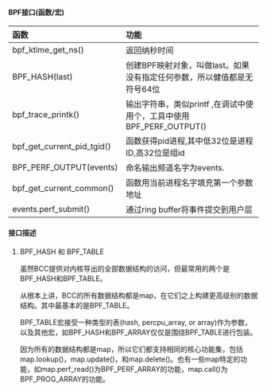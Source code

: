 #### BPF接口(函数/宏)

| 函数                       | 功能                                                         |
| :------------------------- | :----------------------------------------------------------- |
| bpf_ktime_get_ns()         | 返回纳秒时间                                                 |
| BPF_HASH(last)             | 创建BPF映射对象，叫做last。如果没有指定任何参数，所以健值都是无符号64位 |
| bpf_trace_printk()         | 输出字符串，类似printf ,在调试中使用个，工具中使用BPF_PERF_OUTPUT() |
| bpf_get_current_pid_tgid() | 函数获得pid进程,其中低32位是进程ID,高32位是组id              |
| BPF_PERF_OUTPUT(events)    | 命名输出频道名字为events.                                    |
| bpf_get_current_common()   | 函数用当前进程名字填充第一个参数地址                         |
| events.perf_submit()       | 通过ring buffer将事件提交到用户层                            |

#### 接口描述

1. BPF_HASH 和 BPF_TABLE

   虽然BCC提供对内核导出的全部数据结构的访问，但最常用的两个是BPF_HASH和BPF_TABLE。

   从根本上讲，BCC的所有数据结构都是map，在它们之上构建更高级别的数据结构。其中最基本的是BPF_TABLE。

   BPF_TABLE宏接受一种类型的表(hash, percpu_array, or array)作为参数，以及其他宏，如BPF_HASH和BPF_ARRAY仅仅是围绕BPF_TABLE进行包装。

   因为所有的数据结构都是map，所以它们都支持相同的核心功能集，包括map.lookup()，map.update()，和map.delete()。也有一些map特定的功能，如map.perf_read()为BPF_PERF_ARRAY的功能，map.call()为BPF_PROG_ARRAY的功能。